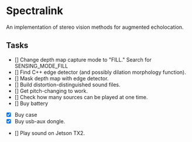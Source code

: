 # Spectralink
An implementation of stereo vision methods for augmented echolocation.

## Tasks

- [] Change depth map capture mode to "FILL." Search for SENSING_MODE_FILL
- [] Find C++ edge detector (and possibly dilation morphology function).
- [] Mask depth map with edge detector.
- [] Build distortion-distinguished sound files.
- [] Get pitch-changing to work.
- [] Check how many sources can be played at one time.
- [] Buy battery
- [x] Buy case
- [x] Buy usb-aux dongle.
- [] Play sound on Jetson TX2.
